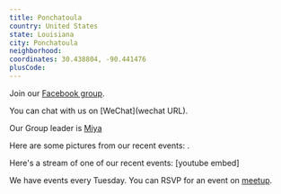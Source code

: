 ```yaml
---
title: Ponchatoula
country: United States
state: Louisiana
city: Ponchatoula
neighborhood: 
coordinates: 30.438804, -90.441476
plusCode:
---
```

Join our [Facebook group](https://www.facebook.com/groups/free.code.camp.pomchatoula.louisiana).

You can chat with us on [WeChat](wechat URL).

Our Group leader is [Miya](freecodecamp.org/miya)

Here are some pictures from our recent events:
![]().

Here's a stream of one of our recent events:
[youtube embed]

We have events every Tuesday. You can RSVP for an event on [meetup](meetupurl).

